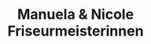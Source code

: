 ---
title: "Manuela & Nicole Friseurmeisterinnen"
url: /karlsruhe/manuela-und-nicole-friseurmeisterinnen/
shop: Friseur
---